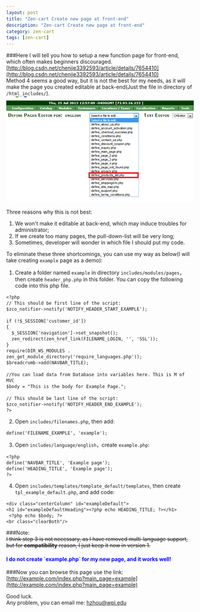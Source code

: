 ```yaml
---
layout: post
title: "Zen-cart Create new page at front-end"
description: "Zen-cart Create new page at front-end"
category: zen-cart
tags: [zen-cart]
---
```


###Here I will tell you how to setup a new function page for front-end, which often makes beginners discouraged.    
[http://blog.csdn.net/chenjie3392593/article/details/7654410](http://blog.csdn.net/chenjie3392593/article/details/7654410)      
Method 4 seems a good way, but it is not the best for my needs, as it will make the page you created editable at back-end(Just the file in directory of `/html_includes/`).   
![define_pages_editor.php](/media/images/post/20130725130131.png)    

Three reasons why this is not best:   
1. We won't make it editable at back-end, which may induce troubles for administrator;    
2. If we create too many pages, the pull-down-list will be very long;   
3. Sometimes, developer will wonder in which file I should put my code.  

To eliminate these three shortcomings, you can use my way as below(I will take creating `example` page as a demo):   
  
1. Create a folder named `example` in directory `includes/modules/pages`，then create `header_php.php` in this folder. You can copy the following code into this php file.    

<pre><code>&lt;?php
// This should be first line of the script:
$zco_notifier->notify('NOTIFY_HEADER_START_EXAMPLE');

if (!$_SESSION['customer_id']) 
{
  $_SESSION['navigation']->set_snapshot();
  zen_redirect(zen_href_link(FILENAME_LOGIN, '', 'SSL'));
}
require(DIR_WS_MODULES . zen_get_module_directory('require_languages.php'));
$breadcrumb->add(NAVBAR_TITLE);

//You can load data from Database into variables here. This is M of MVC
$body = "This is the body for Example Page.";

// This should be last line of the script:
$zco_notifier->notify('NOTIFY_HEADER_END_EXAMPLE');
?></code></pre>

2. Open `includes/filenames.php`, then add:    
<pre><code>define('FILENAME_EXAMPLE', 'example');</code></pre>

3. Open `includes/language/english`，create `example.php`:

<pre><code>&lt;?php
define('NAVBAR_TITLE', 'Example page');
define('HEADING_TITLE', 'Example page');
?></code></pre>

4. Open `includes/templates/template_default/templates`, then create `tpl_example_default.php`, and add code: 

<pre><code>&lt;div class="centerColumn" id="exampleDefault"&gt;
&lt;h1 id="exampleDefaultHeading"&gt;&lt;?php echo HEADING_TITLE; ?&gt;&lt;/h1&gt;
 &lt;?php echo $body; ?&gt;
&lt;br class="clearBoth"/&gt;</code></pre>

###Note:  
<del>I think step 3 is not necessary, as I have removed multi-language support, but for **compatibility** reason, I just keep it now in version 1.</del>    
<h4 style="color:blue">I do not create `example.php` for my new page, and it works well!</h4>   

###Now you can browse this page use the link: 
[http://example.com/index.php?main_page=example](http://example.com/index.php?main_page=example)

Good luck.    
Any problem, you can email me: [hzhou@wpi.edu](mailto:hzhou@wpi.edu)
